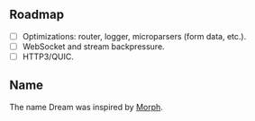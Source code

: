 <!-- TODO LATER Coverage badge on coveralls; better yet, link to an online version of
     the Bisect coverage report - probably in gh-pages. Generate the badge
     from coveralls, though - it's easier to maintain. -->
<!-- TODO LATER CI badges, opam link badge, npm badge. -->
<!-- TODO Clone instructions should include --recursive. -->

## Roadmap

- [ ] Optimizations: router, logger, microparsers (form data, etc.).
- [ ] WebSocket and stream backpressure.
- [ ] HTTP3/QUIC.

## Name

The name Dream was inspired by [Morph][morph].

[morph]: https://github.com/reason-native-web/morph

<!-- Example install: how to install opam, how to install deps, add to Makefile
     targets. -->
<!-- TODO dune-workspace at root for examples -->
<!-- get rid of all warnings in examples -->
<!-- opam install examples from example dirs, its a mess right now. -->
<!-- opam install psq in 1-hello. -->
<!-- warning ~mask in websocketaf, use --profile release anyway -->
<!-- ::1 IPv6 -->
<!-- hyperlink localhost in examples -->
<!-- ld: /opt/local/libn ot found on mac -->
<!-- crumb noise? dream.param -->
<!-- Path parsing of # $ in targets -->
<!-- update code in exampels -->
<!-- Reason example -->
<!-- Reason mode in docs -->
<!-- examples: are exceptions isolated? yes -->
<!-- Ctrl+C needed to get out of error page caues of no content-legnth -->
<!-- Remove name in ddbug_dump paramter. -->
<!-- content-length not autp-added in error handlers anymore -->
<!-- esy workflow -->
<!-- Remove license headers from examples. add note about public domain to README. -->
<!-- snag: clone must be recursive. -->
<!--
# Hint: try:
#   dune external-lib-deps --missing -p dream,gluten,gluten-lwt,gluten-lwt-unix,websocketaf,httpaf,httpaf-lwt,httpaf-lwt-unix,h2,h2-lwt,h2-lwt-unix -j 15 @install
#       ocamlc src/vendor/websocketaf/lib/.websocketaf.objs/byte/websocketaf__Websocket.{cmi,cmo,cmt}
# File "src/vendor/websocketaf/lib/websocket.ml", line 280, characters 33-37:
# 280 |   let serialize_headers faraday ?mask ~is_fin ~opcode ~payload_length =
#                                        ^^^^
# Warning 16 [unerasable-optional-argument]: this optional argument cannot be erased.
#     ocamlopt src/vendor/websocketaf/lib/.websocketaf.objs/native/websocketaf__Websocket.{cmx,o}
# File "src/vendor/websocketaf/lib/websocket.ml", line 280, characters 33-37:
# 280 |   let serialize_headers faraday ?mask ~is_fin ~opcode ~payload_length =
#                                        ^^^^
# Warning 16 [unerasable-optional-argument]: this optional argument cannot be erased.
 -->
